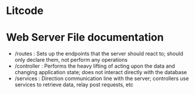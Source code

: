 # Litcode

# Web Server File documentation

- /routes : Sets up the endpoints that the server should react to; should only declare them, not perform any operations
- /controller : Performs the heavy lifting of acting upon the data and changing application state; does not interact directly with the database
- /services : Direction communication line with the server; controllers use services to retrieve data, relay post requests, etc
